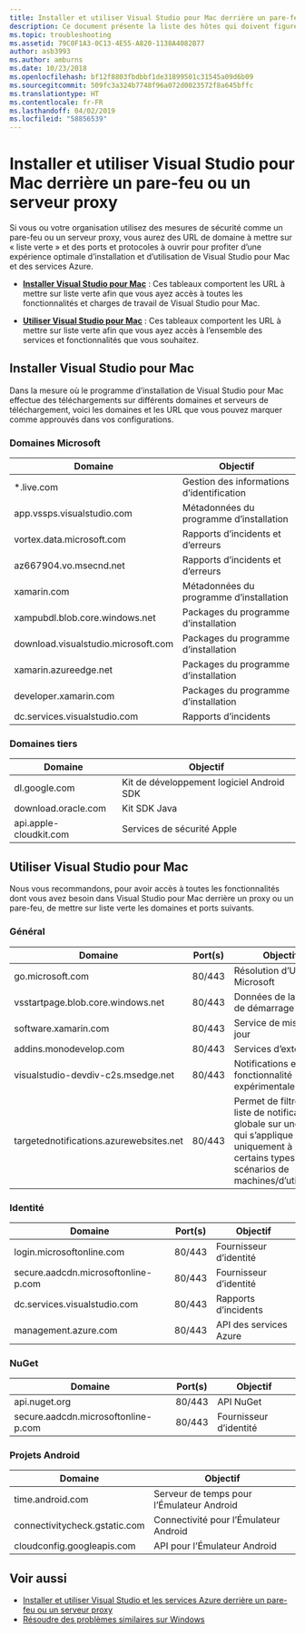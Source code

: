 ```yaml
---
title: Installer et utiliser Visual Studio pour Mac derrière un pare-feu ou un serveur proxy
description: Ce document présente la liste des hôtes qui doivent figurer dans la liste verte du pare-feu pour permettre à Visual Studio pour Mac (et ses charges de travail, dont Xamarin) de fonctionner dans un environnement professionnel.
ms.topic: troubleshooting
ms.assetid: 79C0F1A3-0C13-4E55-A820-1138A4082B77
author: asb3993
ms.author: amburns
ms.date: 10/23/2018
ms.openlocfilehash: bf12f8803fbdbbf1de31899501c31545a09d6b09
ms.sourcegitcommit: 509fc3a324b7748f96a072d0023572f8a645bffc
ms.translationtype: HT
ms.contentlocale: fr-FR
ms.lasthandoff: 04/02/2019
ms.locfileid: "58856539"
---
```

# <a name="install-and-use-visual-studio-for-mac-behind-a-firewall-or-proxy-server"></a>Installer et utiliser Visual Studio pour Mac derrière un pare-feu ou un serveur proxy

Si vous ou votre organisation utilisez des mesures de sécurité comme un pare-feu ou un serveur proxy, vous aurez des URL de domaine à mettre sur « liste verte » et des ports et protocoles à ouvrir pour profiter d’une expérience optimale d’installation et d’utilisation de Visual Studio pour Mac et des services Azure.

- [**Installer Visual Studio pour Mac**](#install-visual-studio-for-mac) : Ces tableaux comportent les URL à mettre sur liste verte afin que vous ayez accès à toutes les fonctionnalités et charges de travail de Visual Studio pour Mac.

- [**Utiliser Visual Studio pour Mac**](#use-visual-studio-for-mac) : Ces tableaux comportent les URL à mettre sur liste verte afin que vous ayez accès à l’ensemble des services et fonctionnalités que vous souhaitez.

## <a name="install-visual-studio-for-mac"></a>Installer Visual Studio pour Mac

Dans la mesure où le programme d’installation de Visual Studio pour Mac effectue des téléchargements sur différents domaines et serveurs de téléchargement, voici les domaines et les URL que vous pouvez marquer comme approuvés dans vos configurations.

### <a name="microsoft-domains"></a>Domaines Microsoft

| Domaine| Objectif |
| ----------------------------------- |---------------------------|
| *.live.com| Gestion des informations d’identification |
| app.vssps.visualstudio.com| Métadonnées du programme d’installation|
| vortex.data.microsoft.com | Rapports d’incidents et d’erreurs |
| az667904.vo.msecnd.net| Rapports d’incidents et d’erreurs |
| xamarin.com | Métadonnées du programme d’installation|
| xampubdl.blob.core.windows.net| Packages du programme d’installation|
| download.visualstudio.microsoft.com | Packages du programme d’installation|
| xamarin.azureedge.net | Packages du programme d’installation|
| developer.xamarin.com | Packages du programme d’installation|
| dc.services.visualstudio.com| Rapports d’incidents |

### <a name="third-party-domains"></a>Domaines tiers

| Domaine| Objectif |
| --------------------------|-------------------------|
| dl.google.com | Kit de développement logiciel Android SDK |
| download.oracle.com | Kit SDK Java|
| api.apple-cloudkit.com| Services de sécurité Apple |

## <a name="use-visual-studio-for-mac"></a>Utiliser Visual Studio pour Mac

Nous vous recommandons, pour avoir accès à toutes les fonctionnalités dont vous avez besoin dans Visual Studio pour Mac derrière un proxy ou un pare-feu, de mettre sur liste verte les domaines et ports suivants.

### <a name="general"></a>Général

| Domaine | Port(s)|Objectif|
| ----------------------|------------------|------------------|
| go.microsoft.com | 80/443|Résolution d’URL Microsoft |
| vsstartpage.blob.core.windows.net| 80/443| Données de la page de démarrage|
| software.xamarin.com |  80/443|Service de mise à jour|
| addins.monodevelop.com | 80/443| Services d’extension |
| visualstudio-devdiv-c2s.msedge.net | 80/443| Notifications et fonctionnalité expérimentale |
| targetednotifications.azurewebsites.net|  80/443| Permet de filtrer une liste de notifications globale sur une liste qui s’applique uniquement à certains types de scénarios de machines/d’utilisation|

### <a name="identity"></a>Identité

| Domaine | Port(s)|Objectif|
| ----------------------|------------------|------------------|
| login.microsoftonline.com | 80/443| Fournisseur d’identité|
| secure.aadcdn.microsoftonline-p.com | 80/443|Fournisseur d’identité|
| dc.services.visualstudio.com| 80/443|Rapports d’incidents|
| management.azure.com|80/443| API des services Azure |

### <a name="nuget"></a>NuGet

| Domaine | Port(s)|Objectif|
| ----------------------|------------------|------------------|
| api.nuget.org | 80/443|API NuGet|
| secure.aadcdn.microsoftonline-p.com |80/443| Fournisseur d’identité|

### <a name="android-projects"></a>Projets Android

| Domaine| Objectif|
| ------------------------------------|------------------------------------|
| time.android.com| Serveur de temps pour l’Émulateur Android |
| connectivitycheck.gstatic.com | Connectivité pour l’Émulateur Android|
| cloudconfig.googleapis.com| API pour l’Émulateur Android|

## <a name="see-also"></a>Voir aussi

- [Installer et utiliser Visual Studio et les services Azure derrière un pare-feu ou un serveur proxy](/visualstudio/install/install-and-use-visual-studio-behind-a-firewall-or-proxy-server)
- [Résoudre des problèmes similaires sur Windows](/visualstudio/install/troubleshooting-network-related-errors-in-visual-studio)
